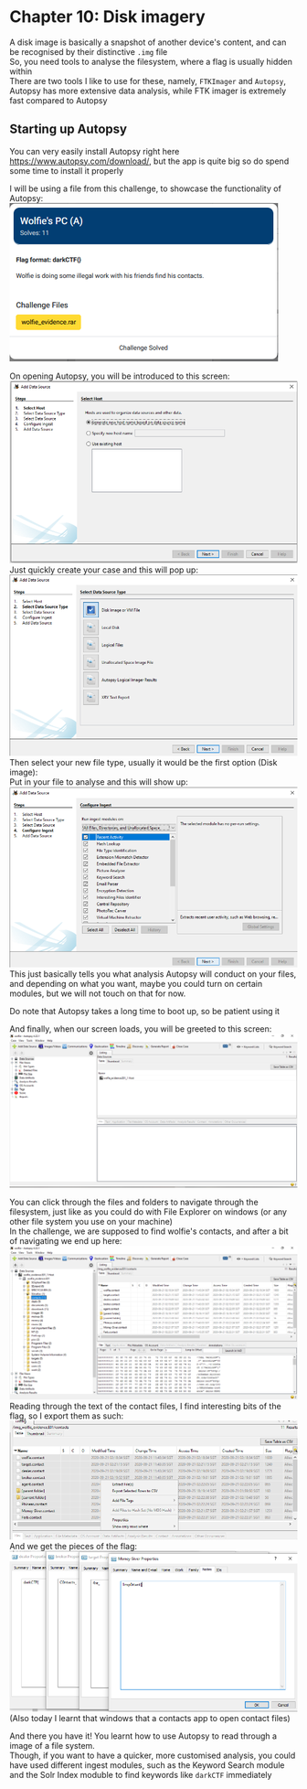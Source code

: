 # Chapter 10: Disk imagery #  
A disk image is basically a snapshot of another device's content, and can be recognised by their distinctive `.img` file  
So, you need tools to analyse the filesystem, where a flag is usually hidden within  
There are two tools I like to use for these, namely, `FTKImager` and `Autopsy`, Autopsy has more extensive data analysis, while FTK imager is extremely fast compared to Autopsy

## Starting up Autopsy ##

You can very easily install Autopsy right here https://www.autopsy.com/download/, but the app is quite big so do spend some time to install it properly  

I will be using a file from this challenge, to showcase the functionality of Autopsy:  
![alt text](../images/image-28.png)  

On opening Autopsy, you will be introduced to this screen:  
![alt text](../images/image-27.png)   
Just quickly create your case and this will pop up:  
![alt text](../images/image-29.png)   
Then select your new file type, usually it would be the first option (Disk image):  
Put in your file to analyse and this will show up:  
![alt text](../images/image-30.png)  
This just basically tells you what analysis Autopsy will conduct on your files, and depending on what you want, maybe you could turn on certain modules, but we will not touch on that for now.  

Do note that Autopsy takes a long time to boot up, so be patient using it  

And finally, when our screen loads, you will be greeted to this screen:  
![alt text](../images/image-31.png)  

You can click through the files and folders to navigate through the filesystem, just like as you could do with File Explorer on windows (or any other file system you use on your machine)  
In the challenge, we are supposed to find wolfie's contacts, and after a bit of navigating we end up here:  
![alt text](../images/image-32.png)   
Reading through the text of the contact files, I find interesting bits of the flag, so I export them as such:  
![alt text](../images/image-33.png)  
And we get the pieces of the flag:  
![alt text](../images/image-34.png)  
(Also today I learnt that windows that a contacts app to open contact files)  

And there you have it! You learnt how to use Autopsy to read through a image of a file system.  
Though, if you want to have a quicker, more customised analysis, you could have used different ingest modules, such as the Keyword Search module and the Solr Index moduble to find keywords like `darkCTF` immediately